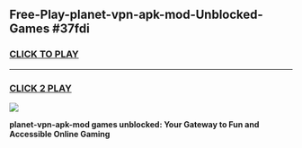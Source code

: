 
## Free-Play-planet-vpn-apk-mod-Unblocked-Games #37fdi
<h3>
<a href="https://news.freeplayer.one?title=planet-vpn-apk-mod&ref=8M">CLICK TO PLAY</a></h3>
<hr>

<h3>
<a href="https://news.freeplayer.one?title=planet-vpn-apk-mod&ref=8M">CLICK 2 PLAY</a>
  
</h3>

<a href="https://news.freeplayer.one?title=planet-vpn-apk-mod&ref=8M"><img src="https://clearcache.store/games.png"></a>


**planet-vpn-apk-mod games unblocked: Your Gateway to Fun and Accessible Online Gaming**
